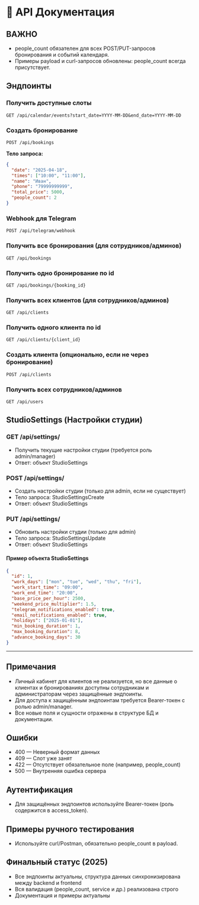 # 📖 API Документация

## ВАЖНО
- people_count обязателен для всех POST/PUT-запросов бронирования и событий календаря.
- Примеры payload и curl-запросов обновлены: people_count всегда присутствует.

## Эндпоинты

### Получить доступные слоты
```
GET /api/calendar/events?start_date=YYYY-MM-DD&end_date=YYYY-MM-DD
```

### Создать бронирование
```
POST /api/bookings
```
**Тело запроса:**
```json
{
  "date": "2025-04-18",
  "times": ["10:00", "11:00"],
  "name": "Иван",
  "phone": "79999999999",
  "total_price": 5000,
  "people_count": 2
}
```

### Webhook для Telegram
```
POST /api/telegram/webhook
```

### Получить все бронирования (для сотрудников/админов)
```
GET /api/bookings
```

### Получить одно бронирование по id
```
GET /api/bookings/{booking_id}
```

### Получить всех клиентов (для сотрудников/админов)
```
GET /api/clients
```

### Получить одного клиента по id
```
GET /api/clients/{client_id}
```

### Создать клиента (опционально, если не через бронирование)
```
POST /api/clients
```

### Получить всех сотрудников/админов
```
GET /api/users
```

## StudioSettings (Настройки студии)

### GET /api/settings/
- Получить текущие настройки студии (требуется роль admin/manager)
- Ответ: объект StudioSettings

### POST /api/settings/
- Создать настройки студии (только для admin, если не существует)
- Тело запроса: StudioSettingsCreate
- Ответ: объект StudioSettings

### PUT /api/settings/
- Обновить настройки студии (только для admin)
- Тело запроса: StudioSettingsUpdate
- Ответ: объект StudioSettings

#### Пример объекта StudioSettings
```json
{
  "id": 1,
  "work_days": ["mon", "tue", "wed", "thu", "fri"],
  "work_start_time": "09:00",
  "work_end_time": "20:00",
  "base_price_per_hour": 2500,
  "weekend_price_multiplier": 1.5,
  "telegram_notifications_enabled": true,
  "email_notifications_enabled": true,
  "holidays": ["2025-01-01"],
  "min_booking_duration": 1,
  "max_booking_duration": 8,
  "advance_booking_days": 30
}
```

---

## Примечания
- Личный кабинет для клиентов не реализуется, но все данные о клиентах и бронированиях доступны сотрудникам и администраторам через защищённые эндпоинты.
- Для доступа к защищённым эндпоинтам требуется Bearer-токен с ролью admin/manager.
- Все новые поля и сущности отражены в структуре БД и документации.

## Ошибки
- 400 — Неверный формат данных
- 409 — Слот уже занят
- 422 — Отсутствует обязательное поле (например, people_count)
- 500 — Внутренняя ошибка сервера

## Аутентификация
- Для защищённых эндпоинтов используйте Bearer-токен (роль содержится в access_token).

## Примеры ручного тестирования
- Используйте curl/Postman, обязательно people_count в payload.

## Финальный статус (2025)

- Все эндпоинты актуальны, структура данных синхронизирована между backend и frontend
- Вся валидация (people_count, service и др.) реализована строго
- Документация и примеры актуальны